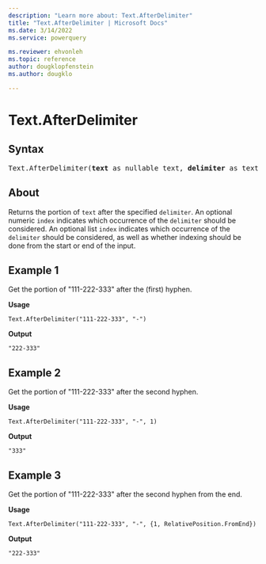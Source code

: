 ```yaml
---
description: "Learn more about: Text.AfterDelimiter"
title: "Text.AfterDelimiter | Microsoft Docs"
ms.date: 3/14/2022
ms.service: powerquery

ms.reviewer: ehvonleh
ms.topic: reference
author: dougklopfenstein
ms.author: dougklo

---
```

# Text.AfterDelimiter

## Syntax

<pre>
Text.AfterDelimiter(<b>text</b> as nullable text, <b>delimiter</b> as text, optional <b>index</b> as any) as any
</pre>

## About

Returns the portion of `text` after the specified `delimiter`. An optional numeric `index` indicates which occurrence of the `delimiter` should be considered. An optional list `index` indicates which occurrence of the `delimiter` should be considered, as well as whether indexing should be done from the start or end of the input.

## Example 1

Get the portion of "111-222-333" after the (first) hyphen.

**Usage**

```powerquery-m
Text.AfterDelimiter("111-222-333", "-")
```

**Output**

`"222-333"`

## Example 2

Get the portion of "111-222-333" after the second hyphen.

**Usage**

```powerquery-m
Text.AfterDelimiter("111-222-333", "-", 1)
```

**Output**

`"333"`

## Example 3

Get the portion of "111-222-333" after the second hyphen from the end.

**Usage**

```powerquery-m
Text.AfterDelimiter("111-222-333", "-", {1, RelativePosition.FromEnd})
```

**Output**

`"222-333"`
